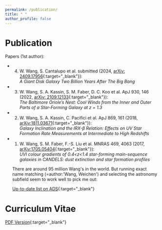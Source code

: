 ```yaml
---
permalink: /publication/
title: " "
author_profile: false
---
```


Publication
===========

Papers (1st author):

 + 4. W. Wang, S. Cantalupo et al. submitted (2024, [arXiv: 2409.17956](https://arxiv.org/abs/2409.17956){:target="_blank"}):\
 *A Giant Disk Galaxy Two Billion Years After The Big Bang*

 + 3. W. Wang, S. A. Kassin, S. M. Faber, D. C. Koo et al. ApJ 930, 146 (2022, [arXiv: 2109.12133](https://arxiv.org/abs/2109.12133){:target="_blank"}):\
 *The Baltimore Oriole’s Nest: Cool Winds from the Inner and Outer Parts of a Star-Forming Galaxy at z = 1.3*

 + 2. W. Wang, S. A. Kassin, C. Pacifici et al. ApJ 869, 161 (2018, [arXiv:1811.03671](https://arxiv.org/abs/1811.03671){:target="_blank"}):\
  *Galaxy Inclination and the IRX-β Relation: Effects on UV Star Formation Rate Measurements at Intermediate to High Redshifts*

 + 1. W. Wang, S. M. Faber, F.-S. Liu et al. MNRAS 469, 4063 (2017, [arXiv:1705.05404](https://arxiv.org/abs/1705.05404){:target="_blank"}):\
  *UVI colour gradients of 0.4<z<1.4 star-forming main-sequence galaxies in CANDELS: dust extinction and star formation profiles*


    There are around 95 million Wang's in the world. But running exact name matching (=author:'Wang, Weichen') and selecting the astronomy subfield seem to work well to pick me out: 
 
    [Up-to-date list on ADS](https://ui.adsabs.harvard.edu/search/q=(%3Dauthor%3A(%22Wang%2C%20Weichen%22)%20AND%20pubdate%3A%5B2016-01%20TO%20*%5D%20AND%20collection%3Aastronomy)%20OR%20(author%3A%22Wang%2C%20W%22%20AND%20author%3A%22Cantalupo%22%20AND%20collection%3Aastronomy)&sort=date%20desc%2C%20bibcode%20desc&p_=0){:target="_blank"}

Curriculum Vitae
================
[PDF Version](http://WeichenStars.github.io/files/WWang_UNIMIB.pdf){:target="_blank"}